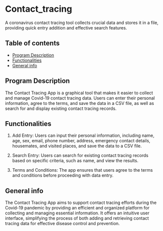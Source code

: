 # Contact_tracing
A coronavirus contact tracing tool collects crucial data and stores it in a file, providing quick entry addition and effective search features.

## Table of contents
* [Program Description](#program-description)
* [Functionalities](#functionalities)
* [General info](#general-info)

## Program Description
The Contact Tracing App is a graphical tool that makes it easier to collect and manage Covid-19 contact tracing data. Users can enter their personal information, agree to the terms, and save the data in a CSV file, as well as search for and display existing contact tracing records.

## Functionalities
1. Add Entry: Users can input their personal information, including name, age, sex, email, phone number, address, emergency contact details, housemates, and visited places, and save the data to a CSV file.

2. Search Entry: Users can search for existing contact tracing records based on specific criteria, such as name, and view the results.

3. Terms and Conditions: The app ensures that users agree to the terms and conditions before proceeding with data entry.

## General info
The Contact Tracing App aims to support contact tracing efforts during the Covid-19 pandemic by providing an efficient and organized platform for collecting and managing essential information. It offers an intuitive user interface, simplifying the process of both adding and retrieving contact tracing data for effective disease control and prevention.
